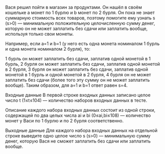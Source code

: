 Вася решил пойти в магазин за продуктами. Он нашёл в своём кошельке a монет по 1 бурлю и b монет по 2 бурля. Он пока не знает суммарную стоимость всех товаров, поэтому помогите ему узнать s (s>0) — минимальную положительную целочисленную сумму денег, которую он не может заплатить без сдачи или заплатить вообще, используя только свои монеты.

Например, если a=1 и b=1 (у него есть одна монета номиналом 1 бурль и одна монета номиналом 2 бурля), то:

1 бурль он может заплатить без сдачи, заплатив одной монетой в 1 бурль,
2 бурля он может заплатить без сдачи, заплатив одной монетой в 2 бурля,
3 бурля он может заплатить без сдачи, заплатив одной монетой в 1 бурль и одной монетой в 2 бурля,
4 бурля он не может заплатить без сдачи (более того эту сумму он не может заплатить вообще).
Таким образом, для a=1 и b=1 ответ равен s=4.

Входные данные
В первой строке входных данных записано целое число t (1≤t≤104) — количество наборов входных данных в тесте.

Описание каждого набора входных данных состоит из одной строки, содержащей по два целых числа ai и bi (0≤ai,bi≤108) — количество монет у Васи по 1 бурлю и по 2 бурля соответственно.

Выходные данные
Для каждого набора входных данных на отдельной строке выведите одно целое число s (s>0) — минимальную сумму денег, которую Вася не сможет заплатить без сдачи или заплатить вообще.